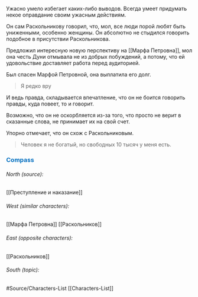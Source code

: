 Ужасно умело избегает каких-либо выводов. Всегда умеет придумать некое оправдание своим ужасным действиям.

Он сам Раскольникову говорил, что, мол, все люди порой любят быть униженными, особенно женщины. Он абсолютно не стыдился говорить подобное в присутствии Раскольникова. 

Предложил интересную новую перспективу на [[Марфа Петровна]], мол она честь Дуни отмывала не из добрых побуждений, а потому, что ей удовольствие доставляет работа перед аудиторией.

Был спасен Марфой Петровной, она выплатила его долг.

> Я редко вру 

И ведь правда, складывается впечатление, что он не боится говорить правды, куда повеет, то и говорит. 

Возможно, что он не оскорбляется из-за того, что просто не верит в сказанные слова, не принимает их на свой счет.

Упорно отмечает, что он схож с Раскольниковым.

> Человек я не богатый, но свободных 10 тысяч у меня есть.

### <span style="color:#0070c0">Compass</span>
###### North (source):
[[Преступление и наказание]]

###### West (similar characters):
[[Марфа Петровна]]
[[Раскольников]]

###### East (opposite characters):
[[Раскольников]]

###### South (topic):



#Source/Characters-List [[Characters-List]]


